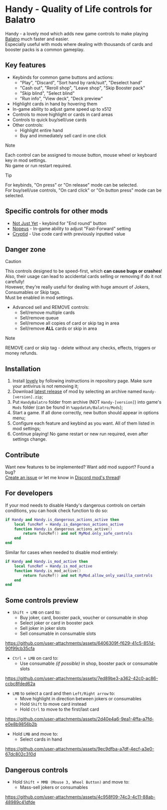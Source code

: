 # Handy - Quality of Life controls for Balatro

Handy - a lovely mod which adds new game controls to make playing [Balatro](https://store.steampowered.com/app/2379780/Balatro/) much faster and easier.<br/>
Especially useful with mods where dealing with thousands of cards and booster packs is a common gameplay.

## Key features

-   Keybinds for common game buttons and actions:
    -   "Play", "Discard", "Sort hand by rank/suit", "Deselect hand"
    -   "Cash out", "Reroll shop", "Leave shop", "Skip Booster pack"
    -   "Skip blind", "Select blind"
    -   "Run info", "View deck", "Deck preview"
-   Highlight cards in hand by hovering them
-   In-game ability to adjust game speed up to x512
-   Controls to move highlight or cards in card areas
-   Controls to quick buy/sell/use cards
-   Other controls:
    -   Highlight entire hand
    -   Buy and immediately sell card in one click

> [!NOTE]
> Each control can be assigned to mouse button, mouse wheel or keyboard key in mod settings.<br/>
> No game or run restart required.

> [!TIP]
> For keybinds, "On press" or "On release" mode can be selected.<br/>
> For buy/sell/use controls, "On card click" or "On button press" mode can be selected.

## Specific controls for other mods

-   [Not Just Yet](https://github.com/Toneblock/balatro-NotJustYet) - keybind for "End round" button
-   [Nopeus](https://github.com/jenwalter666/JensBalatroCollection) - In-game ability to adjust "Fast-Forward" setting
-   [Cryptid](https://github.com/MathIsFun0/Cryptid) - Use code card with previously inputted value

## Danger zone

> [!CAUTION]
> This controls designed to be speed-first, which **can cause bugs or crashes**!<br/>
> Also, their usage can lead to accidental cards selling or removing if do it not carefully!<br/>
> Hovewer, they're really useful for dealing with huge amount of Jokers, Consumables or Skip tags.<br/>
> Must be enabled in mod settings.

-   Advanced sell and REMOVE controls:
    -   Sell/remove multiple cards
    -   Sell/remove queue
    -   Sell/remove all copies of card or skip tag in area
    -   Sell/remove **ALL** cards or skip in area

> [!NOTE]
> REMOVE card or skip tag - delete without any checks, effects, triggers or money refunds.

## Installation

1. Install [lovely](https://github.com/ethangreen-dev/lovely-injector) by following instructions in repository page. Make sure your antivirus is not removing it;
2. Download [latest release](https://github.com/SleepyG11/HandyBalatro/releases/latest) of mod by selecting an archive named `Handy-[version].zip`;
3. Put `HandyBalatro` folder from archive (NOT `Handy-[version]`) into game's `Mods` folder (can be found in `%appdata%/Balatro/Mods`);
4. Start a game. If all done correctly, new button should appear in options menu;
5. Configure each feature and keybind as you want. All of them listed in mod settings;
6. Continue playing! No game restart or new run required, even after settings change.

## Contribute

Want new features to be implemented? Want add mod support? Found a bug?<br/>
[Create an issue](https://github.com/SleepyG11/HandyBalatro/issues/) or let me know in [Discord mod's thread](https://discord.com/channels/1116389027176787968/1270746376312979456)!

## For developers

If your mod needs to disable Handy's dangerous controls on certain conditions, you can hook check function to do so:

```lua
if Handy and Handy.is_dangerous_actions_active then
    local funcRef = Handy.is_dangerous_actions_active
    function Handy.is_dangerous_actions_active()
        return funcRef() and not MyMod.only_safe_controls
    end
end
```

Similar for cases when needed to disable mod entirely:

```lua
if Handy and Handy.is_mod_active then
    local funcRef = Handy.is_mod_active
    function Handy.is_mod_active()
        return funcRef() and not MyMod.allow_only_vanilla_controls
    end
end
```

## Some controls preview

-   `Shift + LMB` on card to:
    -   Buy joker, card, booster pack, voucher or consumable in shop
    -   Select joker or card in booster pack
    -   Sell joker in joker slots
    -   Sell consumable in consumable slots

https://github.com/user-attachments/assets/6406309f-f629-41c5-851d-90f99cb35cfa

-   `Ctrl + LMB` on card to:
    -   Use consumable _(if possible)_ in shop, booster pack or consumable slots

https://github.com/user-attachments/assets/7ed89be3-a362-42c0-ac86-ccbc8fded62a

-   `LMB` to select a card and then `Left/Right arrow` to:
    -   Move highlight in direction between jokers or consumables
    -   Hold `Shift` to move card instead
    -   Hold `Ctrl` to move to the first/last card

https://github.com/user-attachments/assets/2d40e4a6-9ea1-4ffa-a7fd-e0e8b9856b2b

-   Hold `LMB` and move to:
    -   Select cards in hand

https://github.com/user-attachments/assets/9ec9dfba-a7df-4ecf-a3e0-67dc802c310d

## Dangerous controls

-   Hold `Shift + MMB (Mouse 3, Wheel Button)` and move to:
    -   Mass-sell jokers or consumables

https://github.com/user-attachments/assets/4c958f09-74c3-4c11-88ab-48989c41dfde
